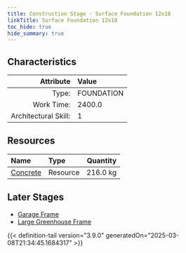 ```yaml
---
title: Construction Stage - Surface Foundation 12x18
linkTitle: Surface Foundation 12x18
toc_hide: true
hide_summary: true
---
```

<!-- This is generated by the MarsSim HelpGenertor, do not edit. -->

## Characteristics

| Attribute      | Value |
|--------:|:------|
|Type:|FOUNDATION|
|Work Time:|2400.0|
|Architectural Skill:|1|

## Resources

| Name | Type | Quantity |
|:-----|:-----|-----:|
|[Concrete](/docs/definitions/resource/concrete)|Resource|216.0 kg|

## Later Stages
- [Garage Frame](/docs/definitions/construction/garage-frame)
- [Large Greenhouse Frame](/docs/definitions/construction/large-greenhouse-frame)



{{< definition-tail version="3.9.0" generatedOn="2025-03-08T21:34:45.1684317" >}}

